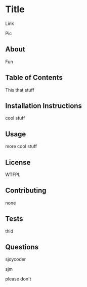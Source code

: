 # Title
        
Link
        
Pic
        
## About
Fun

## Table of Contents
This that stuff

## Installation Instructions
cool stuff

## Usage
more cool stuff

## License
WTFPL

## Contributing
none

## Tests
thid

## Questions
sjoycoder

sjm

please don't


        